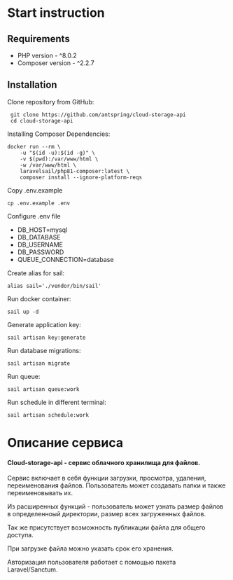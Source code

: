 # Start instruction
## Requirements
* PHP version - ^8.0.2
* Composer version - ^2.2.7

## Installation

Clone repository from GitHub:

```shell
 git clone https://github.com/antspring/cloud-storage-api
 cd cloud-storage-api
```

Installing Composer Dependencies:

```shell
docker run --rm \
    -u "$(id -u):$(id -g)" \
    -v $(pwd):/var/www/html \
    -w /var/www/html \
    laravelsail/php81-composer:latest \
    composer install --ignore-platform-reqs
```

Copy .env.example

```shell
cp .env.example .env
```

Configure .env file

* DB_HOST=mysql
* DB_DATABASE
* DB_USERNAME
* DB_PASSWORD
* QUEUE_CONNECTION=database

Create alias for sail:

```shell
alias sail='./vendor/bin/sail'
```

Run docker container:

```shell
sail up -d
```

Generate application key:

```shell
sail artisan key:generate
```

Run database migrations:

```shell
sail artisan migrate
```

Run queue:

```shell
sail artisan queue:work
```

Run schedule in different terminal:

```shell
sail artisan schedule:work
```

# Описание сервиса

#### Cloud-storage-api - сервис облачного хранилища для файлов.

Сервис включает в себя функции загрузки, просмотра, удаления, переименования файлов. Пользователь может создавать папки и также переименовывать их.

Из расширенных функций - пользователь может узнать размер файлов в определенноый директории, размер всех загруженных файлов.

Так же присутствует возможность публикации файла для общего доступа.

При загрузке файла можно указать срок его хранения.

Авторизация пользователя работает с помощью пакета Laravel/Sanctum.

